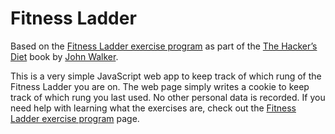 # Fitness Ladder

Based on the [Fitness Ladder exercise program](http://www.fourmilab.ch/hackdiet/e4/exercise.html) as part of the [The Hacker’s Diet](http://www.fourmilab.ch/hackdiet/) book by [John Walker](http://www.fourmilab.ch/).

This is a very simple JavaScript web app to keep track of which rung of the Fitness Ladder you are on. The web page simply writes a cookie to keep track of which rung you last used. No other personal data is recorded. If you need help with learning what the exercises are, check out the [Fitness Ladder exercise program](http://www.fourmilab.ch/hackdiet/e4/exercise.html) page.
